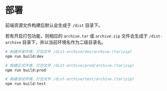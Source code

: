 # 部署

前端资源文件构建后默认会生成于 `/dist` 目录下。

若有开启打包功能，则相应的 `archive.tar` 或 `archive.zip` 文件会生成于 `/dist-archive` 目录下，并以当前环境名作为二级目录名。

```bash
# 构建开发环境，打包文件 /dist-archive/dev/archive.(tar|zip)
npm run build:dev

# 构建正式环境，打包文件 /dist-archive/prod/archive.(tar|zip)
npm run build:prod

# 构建测试环境，打包文件 /dist-archive/test/archive.(tar|zip)
npm run build:test
```
